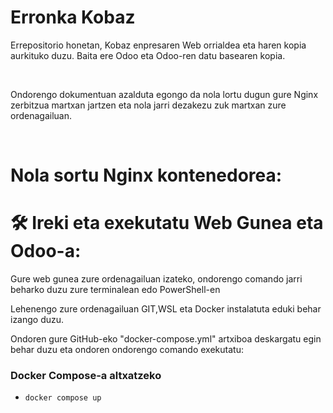 # Erronka Kobaz
<p>Errepositorio honetan, Kobaz enpresaren Web orrialdea eta haren kopia aurkituko duzu. Baita ere Odoo eta Odoo-ren datu basearen kopia.</p>
<br>
<p>Ondorengo dokumentuan azalduta egongo da nola lortu dugun gure Nginx zerbitzua martxan jartzen eta nola jarri dezakezu zuk martxan zure ordenagailuan.</p>
<br>

# Nola sortu Nginx kontenedorea:
<p></p>


# 🛠️ Ireki eta exekutatu Web Gunea eta Odoo-a:
<p>Gure web gunea zure ordenagailuan izateko, ondorengo comando jarri beharko duzu zure terminalean edo PowerShell-en</p>
<p>Lehenengo zure ordenagailuan GIT,WSL eta Docker instalatuta eduki behar izango duzu.</p>
<p>Ondoren gure GitHub-eko "docker-compose.yml" artxiboa deskargatu egin behar duzu eta ondoren ondorengo comando exekutatu:</p>

### Docker Compose-a altxatzeko
- <code>docker compose up</code>
